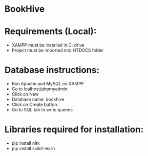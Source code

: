 # BookHive
# Requirements (Local):
- XAMPP must be installed in C: drive
- Project must be imported into HTDOCS folder

# Database instructions:
- Run Apache and MySQL on XAMPP
- Go to loalhost/phpmyadmin
- Click on New
- Database name: bookhive
- Click on Create button
- Go to SQL tab to write queries

# Libraries  required for installation:
- pip install nltk
- pip install scikit-learn
